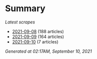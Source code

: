 # Summary
*Latest scrapes*
* [2021-09-08](https://github.com/nuuuwan/news_lk/blob/data/news_lk.2021-09-08.json) (188 articles)
* [2021-09-09](https://github.com/nuuuwan/news_lk/blob/data/news_lk.2021-09-09.json) (164 articles)
* [2021-09-10](https://github.com/nuuuwan/news_lk/blob/data/news_lk.2021-09-10.json) (7 articles)

*Generated at 02:17AM, September 10, 2021*